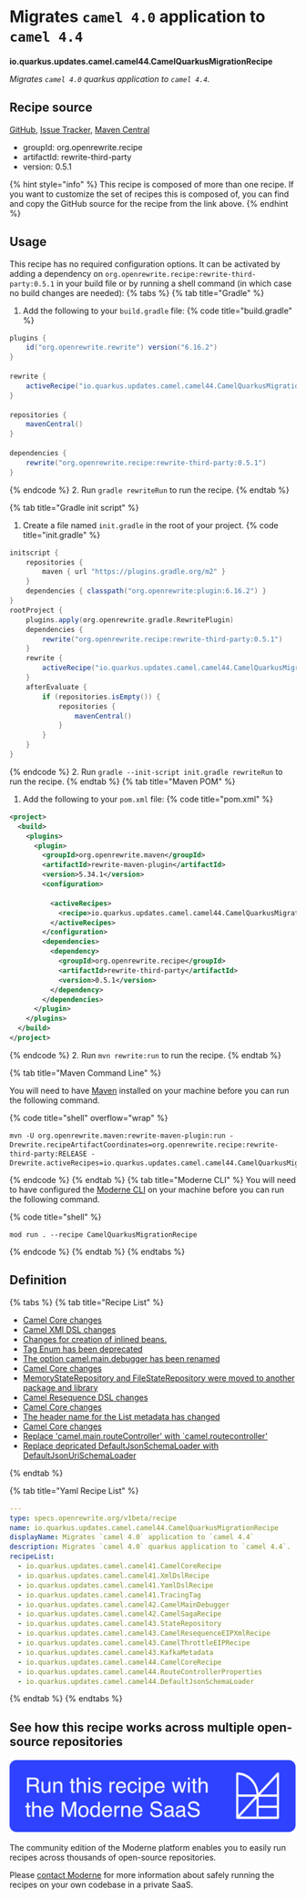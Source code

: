 # Migrates `camel 4.0` application to `camel 4.4`

**io.quarkus.updates.camel.camel44.CamelQuarkusMigrationRecipe**

_Migrates `camel 4.0` quarkus application to `camel 4.4`._

## Recipe source

[GitHub](https://github.com/search?type=code&q=io.quarkus.updates.camel.camel44.CamelQuarkusMigrationRecipe), [Issue Tracker](https://github.com/openrewrite/rewrite-third-party/issues), [Maven Central](https://central.sonatype.com/artifact/org.openrewrite.recipe/rewrite-third-party/0.5.1/jar)

* groupId: org.openrewrite.recipe
* artifactId: rewrite-third-party
* version: 0.5.1

{% hint style="info" %}
This recipe is composed of more than one recipe. If you want to customize the set of recipes this is composed of, you can find and copy the GitHub source for the recipe from the link above.
{% endhint %}

## Usage

This recipe has no required configuration options. It can be activated by adding a dependency on `org.openrewrite.recipe:rewrite-third-party:0.5.1` in your build file or by running a shell command (in which case no build changes are needed): 
{% tabs %}
{% tab title="Gradle" %}
1. Add the following to your `build.gradle` file:
{% code title="build.gradle" %}
```groovy
plugins {
    id("org.openrewrite.rewrite") version("6.16.2")
}

rewrite {
    activeRecipe("io.quarkus.updates.camel.camel44.CamelQuarkusMigrationRecipe")
}

repositories {
    mavenCentral()
}

dependencies {
    rewrite("org.openrewrite.recipe:rewrite-third-party:0.5.1")
}
```
{% endcode %}
2. Run `gradle rewriteRun` to run the recipe.
{% endtab %}

{% tab title="Gradle init script" %}
1. Create a file named `init.gradle` in the root of your project.
{% code title="init.gradle" %}
```groovy
initscript {
    repositories {
        maven { url "https://plugins.gradle.org/m2" }
    }
    dependencies { classpath("org.openrewrite:plugin:6.16.2") }
}
rootProject {
    plugins.apply(org.openrewrite.gradle.RewritePlugin)
    dependencies {
        rewrite("org.openrewrite.recipe:rewrite-third-party:0.5.1")
    }
    rewrite {
        activeRecipe("io.quarkus.updates.camel.camel44.CamelQuarkusMigrationRecipe")
    }
    afterEvaluate {
        if (repositories.isEmpty()) {
            repositories {
                mavenCentral()
            }
        }
    }
}
```
{% endcode %}
2. Run `gradle --init-script init.gradle rewriteRun` to run the recipe.
{% endtab %}
{% tab title="Maven POM" %}
1. Add the following to your `pom.xml` file:
{% code title="pom.xml" %}
```xml
<project>
  <build>
    <plugins>
      <plugin>
        <groupId>org.openrewrite.maven</groupId>
        <artifactId>rewrite-maven-plugin</artifactId>
        <version>5.34.1</version>
        <configuration>
          
          <activeRecipes>
            <recipe>io.quarkus.updates.camel.camel44.CamelQuarkusMigrationRecipe</recipe>
          </activeRecipes>
        </configuration>
        <dependencies>
          <dependency>
            <groupId>org.openrewrite.recipe</groupId>
            <artifactId>rewrite-third-party</artifactId>
            <version>0.5.1</version>
          </dependency>
        </dependencies>
      </plugin>
    </plugins>
  </build>
</project>
```
{% endcode %}
2. Run `mvn rewrite:run` to run the recipe.
{% endtab %}

{% tab title="Maven Command Line" %}

You will need to have [Maven](https://maven.apache.org/download.cgi) installed on your machine before you can run the following command.

{% code title="shell" overflow="wrap" %}
```shell
mvn -U org.openrewrite.maven:rewrite-maven-plugin:run -Drewrite.recipeArtifactCoordinates=org.openrewrite.recipe:rewrite-third-party:RELEASE -Drewrite.activeRecipes=io.quarkus.updates.camel.camel44.CamelQuarkusMigrationRecipe 
```
{% endcode %}
{% endtab %}
{% tab title="Moderne CLI" %}
You will need to have configured the [Moderne CLI](https://docs.moderne.io/moderne-cli/cli-intro) on your machine before you can run the following command.

{% code title="shell" %}
```shell
mod run . --recipe CamelQuarkusMigrationRecipe
```
{% endcode %}
{% endtab %}
{% endtabs %}

## Definition

{% tabs %}
{% tab title="Recipe List" %}
* [Camel Core changes](../../../../../io/quarkus/updates/camel/camel41/camelcorerecipe.md)
* [Camel XMl DSL changes](../../../../../io/quarkus/updates/camel/camel41/xmldslrecipe.md)
* [Changes for creation of inlined beans.](../../../../../io/quarkus/updates/camel/camel41/yamldslrecipe.md)
* [Tag Enum has been deprecated](../../../../../io/quarkus/updates/camel/camel41/tracingtag.md)
* [The option camel.main.debugger has been renamed](../../../../../io/quarkus/updates/camel/camel42/camelmaindebugger.md)
* [Camel Core changes](../../../../../io/quarkus/updates/camel/camel42/camelsagarecipe.md)
* [MemoryStateRepository and FileStateRepository were moved to another package and library](../../../../../io/quarkus/updates/camel/camel43/staterepository.md)
* [Camel Resequence DSL changes](../../../../../io/quarkus/updates/camel/camel43/camelresequenceeipxmlrecipe.md)
* [Camel Core changes](../../../../../io/quarkus/updates/camel/camel43/camelthrottleeiprecipe.md)
* [The header name for the List metadata has changed](../../../../../io/quarkus/updates/camel/camel43/kafkametadata.md)
* [Camel Core changes](../../../../../io/quarkus/updates/camel/camel44/camelcorerecipe.md)
* [Replace 'camel.main.routeController' with `camel.routecontroller'](../../../../../io/quarkus/updates/camel/camel44/routecontrollerproperties.md)
* [Replace depricated DefaultJsonSchemaLoader with DefaultJsonUriSchemaLoader](../../../../../io/quarkus/updates/camel/camel44/defaultjsonschemaloader.md)

{% endtab %}

{% tab title="Yaml Recipe List" %}
```yaml
---
type: specs.openrewrite.org/v1beta/recipe
name: io.quarkus.updates.camel.camel44.CamelQuarkusMigrationRecipe
displayName: Migrates `camel 4.0` application to `camel 4.4`
description: Migrates `camel 4.0` quarkus application to `camel 4.4`.
recipeList:
  - io.quarkus.updates.camel.camel41.CamelCoreRecipe
  - io.quarkus.updates.camel.camel41.XmlDslRecipe
  - io.quarkus.updates.camel.camel41.YamlDslRecipe
  - io.quarkus.updates.camel.camel41.TracingTag
  - io.quarkus.updates.camel.camel42.CamelMainDebugger
  - io.quarkus.updates.camel.camel42.CamelSagaRecipe
  - io.quarkus.updates.camel.camel43.StateRepository
  - io.quarkus.updates.camel.camel43.CamelResequenceEIPXmlRecipe
  - io.quarkus.updates.camel.camel43.CamelThrottleEIPRecipe
  - io.quarkus.updates.camel.camel43.KafkaMetadata
  - io.quarkus.updates.camel.camel44.CamelCoreRecipe
  - io.quarkus.updates.camel.camel44.RouteControllerProperties
  - io.quarkus.updates.camel.camel44.DefaultJsonSchemaLoader

```
{% endtab %}
{% endtabs %}

## See how this recipe works across multiple open-source repositories

[![Moderne Link Image](/.gitbook/assets/ModerneRecipeButton.png)](https://app.moderne.io/recipes/io.quarkus.updates.camel.camel44.CamelQuarkusMigrationRecipe)

The community edition of the Moderne platform enables you to easily run recipes across thousands of open-source repositories.

Please [contact Moderne](https://moderne.io/product) for more information about safely running the recipes on your own codebase in a private SaaS.
